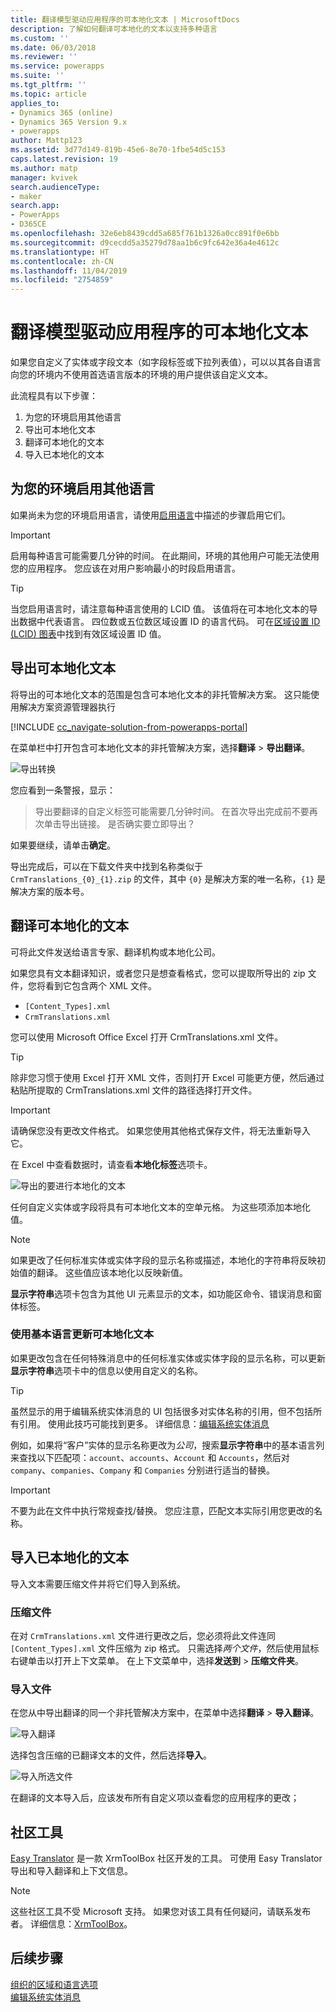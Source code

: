 ```yaml
---
title: 翻译模型驱动应用程序的可本地化文本 | MicrosoftDocs
description: 了解如何翻译可本地化的文本以支持多种语言
ms.custom: ''
ms.date: 06/03/2018
ms.reviewer: ''
ms.service: powerapps
ms.suite: ''
ms.tgt_pltfrm: ''
ms.topic: article
applies_to:
- Dynamics 365 (online)
- Dynamics 365 Version 9.x
- powerapps
author: Mattp123
ms.assetid: 3d77d149-819b-45e6-8e70-1fbe54d5c153
caps.latest.revision: 19
ms.author: matp
manager: kvivek
search.audienceType:
- maker
search.app:
- PowerApps
- D365CE
ms.openlocfilehash: 32e6eb8439cdd5a685f761b1326a0cc891f0e6bb
ms.sourcegitcommit: d9cecdd5a35279d78aa1b6c9fc642e36a4e4612c
ms.translationtype: HT
ms.contentlocale: zh-CN
ms.lasthandoff: 11/04/2019
ms.locfileid: "2754859"
---
```

# <a name="translate-localizable-text-for-model-driven-apps"></a>翻译模型驱动应用程序的可本地化文本

如果您自定义了实体或字段文本（如字段标签或下拉列表值），可以以其各自语言向您的环境内不使用首选语言版本的环境的用户提供该自定义文本。 

此流程具有以下步骤：
1. 为您的环境启用其他语言
2. 导出可本地化文本
3. 翻译可本地化的文本
4. 导入已本地化的文本

## <a name="enable-other-languages-for-your-environment"></a>为您的环境启用其他语言

如果尚未为您的环境启用语言，请使用[启用语言](https://docs.microsoft.com/dynamics365/customer-engagement/admin/enable-languages)中描述的步骤启用它们。

> [!IMPORTANT]
> 启用每种语言可能需要几分钟的时间。 在此期间，环境的其他用户可能无法使用您的应用程序。 您应该在对用户影响最小的时段启用语言。

> [!TIP]
> 当您启用语言时，请注意每种语言使用的 LCID 值。 该值将在可本地化文本的导出数据中代表语言。 四位数或五位数区域设置 ID 的语言代码。 可在[区域设置 ID (LCID) 图表](https://go.microsoft.com/fwlink/?LinkId=122128)中找到有效区域设置 ID 值。

## <a name="export-the-localizable-text"></a>导出可本地化文本

将导出的可本地化文本的范围是包含可本地化文本的非托管解决方案。 这只能使用解决方案资源管理器执行

[!INCLUDE [cc_navigate-solution-from-powerapps-portal](../../includes/cc_navigate-solution-from-powerapps-portal.md)]

在菜单栏中打开包含可本地化文本的非托管解决方案，选择**翻译** > **导出翻译**。 

![导出转换](media/export-localizable-text.png)

您应看到一条警报，显示：
> 导出要翻译的自定义标签可能需要几分钟时间。 在首次导出完成前不要再次单击导出链接。 是否确实要立即导出？ 

如果要继续，请单击**确定**。

导出完成后，可以在下载文件夹中找到名称类似于 `CrmTranslations_{0}_{1}.zip` 的文件，其中 `{0}` 是解决方案的唯一名称，`{1}` 是解决方案的版本号。

## <a name="get-the-localizable-text-translated"></a>翻译可本地化的文本

可将此文件发送给语言专家、翻译机构或本地化公司。

如果您具有文本翻译知识，或者您只是想查看格式，您可以提取所导出的 zip 文件，您将看到它包含两个 XML 文件。 
 - `[Content_Types].xml`
 - `CrmTranslations.xml`

您可以使用 Microsoft Office Excel 打开 CrmTranslations.xml 文件。

> [!TIP]
> 除非您习惯于使用 Excel 打开 XML 文件，否则打开 Excel 可能更方便，然后通过粘贴所提取的 CrmTranslations.xml 文件的路径选择打开文件。

> [!IMPORTANT]
> 请确保您没有更改文件格式。 如果您使用其他格式保存文件，将无法重新导入它。

在 Excel 中查看数据时，请查看**本地化标签**选项卡。

![导出的要进行本地化的文本](media/localized-labels-tab-exported-languages.png)

任何自定义实体或字段将具有可本地化文本的空单元格。 为这些项添加本地化值。

> [!NOTE]
> 如果更改了任何标准实体或实体字段的显示名称或描述，本地化的字符串将反映初始值的翻译。 这些值应该本地化以反映新值。

**显示字符串**选项卡包含为其他 UI 元素显示的文本，如功能区命令、错误消息和窗体标签。

### <a name="updating-localizable-text-in-the-base-language"></a>使用基本语言更新可本地化文本

如果更改包含在任何特殊消息中的任何标准实体或实体字段的显示名称，可以更新**显示字符串**选项卡中的信息以使用自定义的名称。

> [!TIP]
> 虽然显示的用于编辑系统实体消息的 UI 包括很多对实体名称的引用，但不包括所有引用。 使用此技巧可能找到更多。 详细信息：[编辑系统实体消息](../common-data-service/edit-system-entity-messages.md)

例如，如果将“客户”实体的显示名称更改为*公司*，搜索**显示字符串**中的基本语言列来查找以下匹配项：`account`、`accounts`、`Account` 和 `Accounts`，然后对 `company`、`companies`、`Company` 和 `Companies` 分别进行适当的替换。

> [!IMPORTANT]
> 不要为此在文件中执行常规查找/替换。 您应注意，匹配文本实际引用您更改的名称。


## <a name="import-the-localized-text"></a>导入已本地化的文本
导入文本需要压缩文件并将它们导入到系统。

### <a name="compress-the-files"></a>压缩文件

在对 `CrmTranslations.xml` 文件进行更改之后，您必须将此文件连同 `[Content_Types].xml` 文件压缩为 zip 格式。 只需选择*两个文件*，然后使用鼠标右键单击以打开上下文菜单。 在上下文菜单中，选择**发送到** > **压缩文件夹**。

### <a name="import-the-files"></a>导入文件

在您从中导出翻译的同一个非托管解决方案中，在菜单中选择**翻译** > **导入翻译**。 

![导入翻译](media/import-translations.png)

选择包含压缩的已翻译文本的文件，然后选择**导入**。

![导入所选文件](media/import-translated-text-dialog.png)

在翻译的文本导入后，应该发布所有自定义项以查看您的应用程序的更改；

## <a name="community-tools"></a>社区工具

[Easy Translator](https://www.xrmtoolbox.com/plugins/MsCrmTools.Translator/) 是一款 XrmToolBox 社区开发的工具。 可使用 Easy Translator 导出和导入翻译和上下文信息。 

> [!NOTE]
> 这些社区工具不受 Microsoft 支持。
> 如果您对该工具有任何疑问，请联系发布者。 详细信息：[XrmToolBox](https://www.xrmtoolbox.com)。


## <a name="next-steps"></a>后续步骤
[组织的区域和语言选项](https://docs.microsoft.com/dynamics365/customer-engagement/admin/enable-languages)<br />
[编辑系统实体消息](../common-data-service/edit-system-entity-messages.md)


